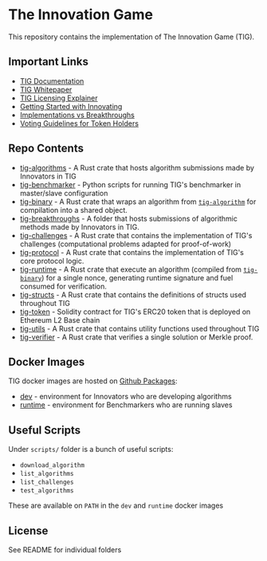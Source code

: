 # The Innovation Game

This repository contains the implementation of The Innovation Game (TIG).

## Important Links

* [TIG Documentation](https://docs.tig.foundation/)
* [TIG Whitepaper](docs/whitepaper.pdf)
* [TIG Licensing Explainer](docs/guides/anatomy.md)
* [Getting Started with Innovating](docs/guides/innovating.md)
* [Implementations vs Breakthroughs](docs/guides/breakthroughs.md)
* [Voting Guidelines for Token Holders](docs/guides/voting.md)

## Repo Contents

* [tig-algorithms](./tig-algorithms/README.md) - A Rust crate that hosts algorithm submissions made by Innovators in TIG
* [tig-benchmarker](./tig-benchmarker/README.md) - Python scripts for running TIG's benchmarker in master/slave configuration
* [tig-binary](./tig-binary/README.md) - A Rust crate that wraps an algorithm from [`tig-algorithm`](./tig-algorithms/README.md) for compilation into a shared object.
* [tig-breakthroughs](./tig-breakthroughs/README.md) - A folder that hosts submissions of algorithmic methods made by Innovators in TIG.
* [tig-challenges](./tig-challenges/README.md) - A Rust crate that contains the implementation of TIG's challenges (computational problems adapted for proof-of-work)
* [tig-protocol](./tig-protocol/README.md) - A Rust crate that contains the implementation of TIG's core protocol logic.
* [tig-runtime](./tig-runtime/README.md) - A Rust crate that execute an algorithm (compiled from [`tig-binary`](./tig-binary/README.md)) for a single nonce, generating runtime signature and fuel consumed for verification.
* [tig-structs](./tig-structs/README.md) - A Rust crate that contains the definitions of structs used throughout TIG
* [tig-token](./tig-token/README.md) - Solidity contract for TIG's ERC20 token that is deployed on Ethereum L2 Base chain
* [tig-utils](./tig-utils/README.md) - A Rust crate that contains utility functions used throughout TIG
* [tig-verifier](./tig-verifier/README.md) - A Rust crate that verifies a single solution or Merkle proof.

## Docker Images

TIG docker images are hosted on [Github Packages](https://github.com/orgs/tig-foundation/packages):

* [dev](https://github.com/orgs/tig-foundation/packages/container/package/tig-monorepo%2Fdev) - environment for Innovators who are developing algorithms
* [runtime](https://github.com/orgs/tig-foundation/packages/container/package/tig-monorepo%2Fruntime) - environment for Benchmarkers who are running slaves

## Useful Scripts

Under `scripts/` folder is a bunch of useful scripts:

* `download_algorithm`
* `list_algorithms`
* `list_challenges`
* `test_algorithms`

These are available on `PATH` in the `dev` and `runtime` docker images

## License

See README for individual folders